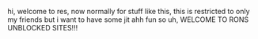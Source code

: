 hi, welcome to res, now normally for stuff like this, this is restricted to only my friends but i want to have some jit ahh fun
so uh, WELCOME TO RONS UNBLOCKED SITES!!!
